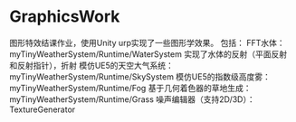 # GraphicsWork
图形特效结课作业，使用Unity urp实现了一些图形学效果。
包括：
FFT水体：myTinyWeatherSystem/Runtime/WaterSystem
实现了水体的反射（平面反射和反射指针），折射
模仿UE5的天空大气系统：myTinyWeatherSystem/Runtime/SkySystem
模仿UE5的指数级高度雾：myTinyWeatherSystem/Runtime/Fog
基于几何着色器的草地生成：myTinyWeatherSystem/Runtime/Grass
噪声编辑器（支持2D/3D）：TextureGenerator
